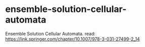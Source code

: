 # ensemble-solution-cellular-automata
Ensemble Solution Cellular Automata. read: https://link.springer.com/chapter/10.1007/978-3-031-27499-2_14
